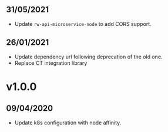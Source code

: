 ## 31/05/2021

- Update `rw-api-microservice-node` to add CORS support.

## 26/01/2021

- Update dependency url following deprecation of the old one.
- Replace CT integration library

# v1.0.0

## 09/04/2020

- Update k8s configuration with node affinity.
